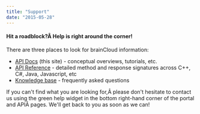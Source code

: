 ```yaml
---
title: "Support"
date: "2015-05-28"
---
```


#### Hit a roadblock?Â Help is right around the corner!

There are three places to look for brainCloud information:

- [API Docs](/learn/introduction) (this site) - conceptual overviews, tutorials, etc.
- [API Reference](/api/introduction) - detailed method and response signatures across C++, C#, Java, Javascript, etc
- [Knowledge base](http://help.getbraincloud.com) - frequently asked questions

If you can't find what you are looking for,Â please don't hesitate to contact us using the green help widget in the bottom right-hand corner of the portal and APIÂ pages. We'll get back to you as soon as we can!
